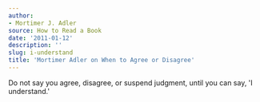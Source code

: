 ```yaml
---
author:
- Mortimer J. Adler
source: How to Read a Book
date: '2011-01-12'
description: ''
slug: i-understand
title: 'Mortimer Adler on When to Agree or Disagree'
---
```

Do not say you agree, disagree, or suspend judgment, until you can say, 'I understand.'



